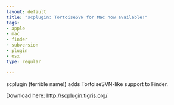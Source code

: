 ```yaml
--- 
layout: default
title: "scplugin: TortoiseSVN for Mac now available!"
tags: 
- apple
- mac
- finder
- subversion
- plugin
- osx
type: regular

---
```

<p>
scplugin (terrible name!) adds TortoiseSVN-like support to Finder. 
</p>
<p>
Download here: <a href="http://scplugin.tigris.org/">http://scplugin.tigris.org/</a>
</p>
